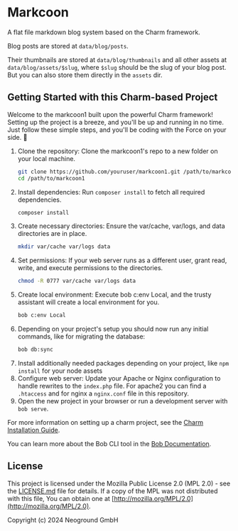 # Markcoon

A flat file markdown blog system based on the Charm framework.

Blog posts are stored at `data/blog/posts`.

Their thumbnails are stored at `data/blog/thumbnails` and all other assets at `data/blog/assets/$slug`,
where `$slug` should be the slug of your blog post. But you can also store them directly in the `assets` dir.

## Getting Started with this Charm-based Project

Welcome to the markcoon1 built upon the powerful Charm framework! 
Setting up the project is a breeze, and you'll be up and running in no time.
Just follow these simple steps, and you'll be coding with the Force on your side. 🚀

1. Clone the repository: Clone the markcoon1's repo to a new folder on your local machine.
   ```bash
   git clone https://github.com/youruser/markcoon1.git /path/to/markcoon1
   cd /path/to/markcoon1
   ```
2. Install dependencies: Run `composer install` to fetch all required dependencies.
   ```bash
   composer install
   ```
3. Create necessary directories: Ensure the var/cache, var/logs, and data directories are in place.
   ```bash
   mkdir var/cache var/logs data
   ```
4. Set permissions: If your web server runs as a different user, grant read, write, and execute permissions to the directories.
   ```bash
   chmod -R 0777 var/cache var/logs data
   ```
5. Create local environment: Execute bob c:env Local, and the trusty assistant will create a local environment for you.
   ```bash
   bob c:env Local
   ```
6. Depending on your project's setup you should now run any initial commands, like for migrating the database:
   ```bash
   bob db:sync
   ```
7. Install additionally needed packages depending on your project, like `npm install` for your node assets
8. Configure web server: Update your Apache or Nginx configuration to handle rewrites to the `index.php` file.
   For apache2 you can find a `.htaccess` and for nginx a `nginx.conf` file in this repository.
9. Open the new project in your browser or run a development server with `bob serve`.

For more information on setting up a charm project, see the [Charm Installation Guide](https://neoground.com/docs/charm/start.installation).

You can learn more about the Bob CLI tool in the [Bob Documentation](https://github.com/neoground/charm-toolkit).

## License

This project is licensed under the Mozilla Public License 2.0 (MPL 2.0) -
see the [LICENSE.md](LICENSE.md) file for details.
If a copy of the MPL was not distributed with this file, You can obtain one at
[http://mozilla.org/MPL/2.0](http://mozilla.org/MPL/2.0).

Copyright (c) 2024 Neoground GmbH
